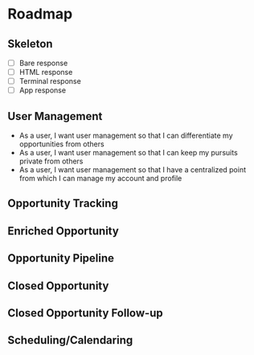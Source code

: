 # Roadmap

## Skeleton

- [ ] Bare response
- [ ] HTML response
- [ ] Terminal response
- [ ] App response

## User Management

- As a user, I want user management so that I can differentiate my opportunities from others
- As a user, I want user management so that I can keep my pursuits private from others
- As a user, I want user management so that I have a centralized point from which I can manage my account and profile

## Opportunity Tracking

## Enriched Opportunity

## Opportunity Pipeline

## Closed Opportunity

## Closed Opportunity Follow-up

## Scheduling/Calendaring
